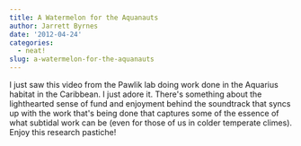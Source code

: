 ```yaml
---
title: A Watermelon for the Aquanauts
author: Jarrett Byrnes
date: '2012-04-24'
categories:
  - neat!
slug: a-watermelon-for-the-aquanauts
---
```


I just saw this video from the Pawlik lab doing work done in the Aquarius habitat in the Caribbean.  I just adore it. There's something about the lighthearted sense of fund and enjoyment behind the soundtrack that syncs up with the work that's being done that captures some of the essence of what subtidal work can be (even for those of us in colder temperate climes).  Enjoy this research pastiche!
